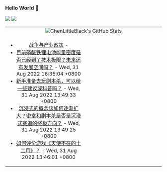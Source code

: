 ### Hello World 👋

[![](https://img.shields.io/badge/@ChenLittleBlack-1a6c81?style=flat&logo=java&logoColor=1a6c81&label=Java&colorA=ffffff)](https://www.java.com/)
[![](https://img.shields.io/badge/@ChenLittleBlack-41b883?style=flat&logo=vuedotjs&logoColor=41b883&label=Vue&colorA=ffffff)](https://cn.vuejs.org/)

<table>
<tr>
<td colspan="2" style="text-align: center;">
<img alt="ChenLittleBlack's GitHub Stats" src="https://github-readme-stats.vercel.app/api?username=ChenLittleBlack&show_icons=true&icon_color=CE1D2D&text_color=718096&bg_color=ffffff&hide_title=true" />
</td>
</tr>
<tr>
<td align="center" valign="middle">

<!-- START_SECTION:blog -->
* <a href='http://zhuanlan.zhihu.com/p/558859527?utm_campaign=rss&utm_medium=rss&utm_source=rss&utm_content=title' target='_blank'>战争与产业政策</a> - 
* <a href='http://www.zhihu.com/question/532638462/answer/2654026551?utm_campaign=rss&utm_medium=rss&utm_source=rss&utm_content=title' target='_blank'>目前磷酸铁锂电池能量密度是否己经到了技术极限？未来还有发展空间吗？</a> - Wed, 31 Aug 2022 16:35:04 +0800
* <a href='http://www.zhihu.com/question/546843772/answer/2632005910?utm_campaign=rss&utm_medium=rss&utm_source=rss&utm_content=title' target='_blank'>新手准备去玩剧本杀，可以给一些建议或科普吗？</a> - Wed, 31 Aug 2022 13:49:33 +0800
* <a href='http://www.zhihu.com/question/548411155/answer/2632062663?utm_campaign=rss&utm_medium=rss&utm_source=rss&utm_content=title' target='_blank'>沉浸式的概念该如何逐渐扩大？密室和剧本杀是否是沉浸式赛道的终极方向？</a> - Wed, 31 Aug 2022 13:49:25 +0800
* <a href='http://www.zhihu.com/question/370015580/answer/2653545110?utm_campaign=rss&utm_medium=rss&utm_source=rss&utm_content=title' target='_blank'>如何评价游戏《天使不在的十二月》？</a> - Wed, 31 Aug 2022 13:46:01 +0800
<!-- END_SECTION:blog -->

</td>
<td valign="middle" width="50%">

<!-- START_SECTION:douban -->

<!-- END_SECTION:douban -->

</td>
</tr>
</table>

